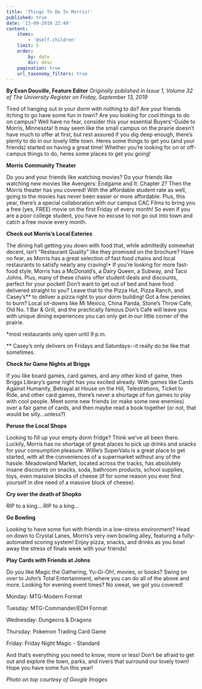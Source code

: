 ```yaml
---
title: 'Things To Do In Morris!'
published: true
date: '13-09-2019 22:48'
content:
    items:
        - '@self.children'
    limit: 5
    order:
        by: date
        dir: desc
    pagination: true
    url_taxonomy_filters: true
---
```


**By Evan Douville, Feature Editor** _Originally published in Issue 1, Volume 32 of The University Register on Friday, September 13, 2019_

Tired of hanging out in your dorm with nothing to do? Are your friends itching to go have some fun in town? Are you looking for cool things to do on campus? Well have no fear, consider this your essential Buyers’-Guide to Morris, Minnesota! It may seem like the small campus on the prairie doesn’t have much to offer at first, but rest assured if you dig deep enough, there’s plenty to do in our lovely little town. Heres some things to get you (and your friends) started on having a great time! Whether you’re looking for on or off-campus things to do, heres some places to get you going!

**Morris Community Theater**

Do you and your friends like watching movies? Do your friends like watching new movies like Avengers: Endgame and It: Chapter 2? Then the Morris theater has you covered! With the affordable student rate as well, going to the movies has never been easier or more affordable. Plus, this year, there’s a special collaboration with our campus CAC Films to bring you a free (yes, FREE) movie on the first Friday of every month! So even if you are a poor college student, you have no excuse to not go out into town and catch a free movie every month.

**Check out Morris’s Local Eateries**

The dining hall getting you down with food that, while admittedly somewhat decent, isn’t “Restaurant Quality” like they promised on the brochure? Have no fear, as Morris has a great selection of fast food chains and local restaurants to satisfy nearly any craving!* If you’re looking for more fast-food style, Morris has a McDonald’s, a Dairy Queen, a Subway, and Taco Johns. Plus, many of these chains offer student deals and discounts, perfect for your pocket! Don’t want to get out of bed and have food delivered straight to you? Leave that to the Pizza Hut, Pizza Ranch, and Casey’s** to deliver a pizza right to your dorm building! Got a few pennies to burn?
Local sit-downs like Mi Mexico, China Panda, Stone’s Throw Cafe, Old No. 1 Bar & Grill, and the practically famous Don’s Cafe will leave you with unique dining experiences you can only get in our little corner of the prairie. 

*most restaurants only open until 9 p.m.

** Casey’s only delivers on Fridays and Saturdays--it really do be like
that sometimes.

**Check for Game Nights at Briggs**

If you like board games, card games, and any other kind of game, then Briggs Library’s game night has you excited already. With games like Cards Against Humanity, Betrayal at House on the Hill, Telestrations, Ticket to Ride, and other card games, there’s never a shortage of fun games to play with cool people. Meet some new friends (or make some new enemies) over a fair game of cards, and then maybe read a book together (or not, that would be silly...unless?)

**Peruse the Local Shops**

Looking to fill up your empty dorm fridge? Think we’ve all been there. Luckily, Morris has no shortage of great places to pick up drinks and snacks for your consumption pleasure. Willie’s SuperValu is a great place to get started, with all the conveniences of a supermarket without any of the hassle. Meadowland Market, located across the tracks, has absolutely insane discounts on snacks, soda, bathroom products, school supplies, toys, even massive blocks of cheese (if for some reason you ever find yourself in dire need of a massive block of cheese).

**Cry over the death of Shopko**

RIP to a king....RIP to a king...

**Go Bowling**

Looking to have some fun with friends in a low-stress environment? Head on down to Crystal Lanes, Morris’s very own bowling alley, featuring a fully-automated scoring system! Enjoy pizza, snacks, and drinks as you bowl away the stress of finals week with your friends! 

**Play Cards with Friends at Johns** 

Do you like Magic the Gathering, Yu-Gi-Oh!, movies, or books? Swing on over to John’s Total Entertainment, where you can do all of the above and more. Looking for evening event times? No sweat, we got you covered! 

Monday: MTG-Modern Format

Tuesday: MTG-Commander/EDH Format

Wednesday: Dungeons & Dragons

Thursday: Pokemon Trading Card Game

Friday: Friday Night Magic - Standard

And that’s everything you need to know, more or less! Don’t be afraid to get out and explore the town, parks, and rivers that surround our lovely
town! Hope you have some fun this year!

_Photo on top courtesy of Google Images_